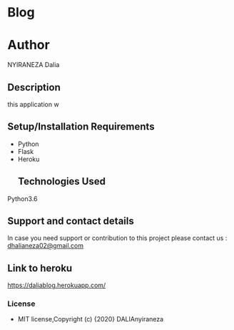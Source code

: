  
 # Blog
 # Author
 NYIRANEZA Dalia
 ## Description
 this application w
 ## Setup/Installation Requirements
* Python
* Flask
* Heroku
  ## Technologies Used
 Python3.6
 ## Support and contact details
In case you need support or contribution to this project
please contact us : dhalianeza02@gmail.com
## Link to heroku
https://daliablog.herokuapp.com/
### License
*  MIT license,Copyright (c) {2020} DALIAnyiraneza